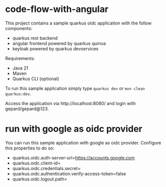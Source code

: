 # code-flow-with-angular

This project contains a sample quarkus oidc application with the follow components:

- quarkus rest backend
- angular frontend powered by quarkus quinoa
- keyloak powered by quarkus devservices

Requirements:

- Java 21
- Maven
- Quarkus CLI (optional)

To run this sample application simply type `quarkus dev` or `mvn clean quarkus:dev`.

Access the application via http://localhost:8080/ and login with gepard/gepard@123.

# run with google as oidc provider

You can run this sample application with google as oidc provider. Configure this properties to do so:

- quarkus.oidc.auth-server-url=https://accounts.google.com
- quarkus.oidc.client-id=<your client id>
- quarkus.oidc.credentials.secret=<your secret>
- quarkus.oidc.authentication.verify-access-token=false
- quarkus.oidc.logout.path=
